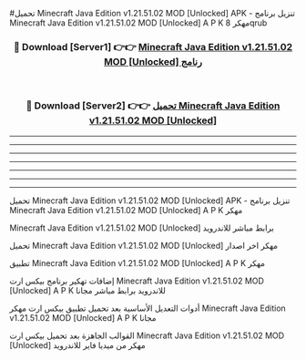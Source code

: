 #تحميل Minecraft Java Edition v1.21.51.02 MOD [Unlocked]  APK - تنزيل برنامج Minecraft Java Edition v1.21.51.02 MOD [Unlocked]  A P K مهكر 8qrub 



<div align="center">
<h3>🔴 Download [Server1] 👉👉 <a href="https://apkdownload10.web.app/?title=Minecraft Java Edition v1.21.51.02 MOD [Unlocked] ">Minecraft Java Edition v1.21.51.02 MOD [Unlocked]  رنامج</a></h3><br>

<h3>🔴 Download [Server2] 👉👉 <a href="https://apkdownload10.web.app/?title=Minecraft Java Edition v1.21.51.02 MOD [Unlocked] ">تحميل Minecraft Java Edition v1.21.51.02 MOD [Unlocked]  </a></h3>
</div>


----------------------------------------------------------

----------------------------------------------------------

----------------------------------------------------------

----------------------------------------------------------

----------------------------------------------------------

----------------------------------------------------------

----------------------------------------------------------

تحميل Minecraft Java Edition v1.21.51.02 MOD [Unlocked]  APK - تنزيل برنامج Minecraft Java Edition v1.21.51.02 MOD [Unlocked]  A P K مهكر

Minecraft Java Edition v1.21.51.02 MOD [Unlocked]  برابط مباشر للاندرويد

تحميل Minecraft Java Edition v1.21.51.02 MOD [Unlocked]  مهكر اخر اصدار

تطبيق Minecraft Java Edition v1.21.51.02 MOD [Unlocked]  A P K مهكر

إضافات تهكير برنامج بيكس ارت Minecraft Java Edition v1.21.51.02 MOD [Unlocked]  A P K للاندرويد برابط مباشر مجانا

أدوات التعديل الأساسية بعد تحميل تطبيق بيكس ارت مهكر Minecraft Java Edition v1.21.51.02 MOD [Unlocked]  A P K مجانا

القوالب الجاهزة بعد تحميل بيكس ارت Minecraft Java Edition v1.21.51.02 MOD [Unlocked]  مهكر من ميديا فاير للاندرويد


